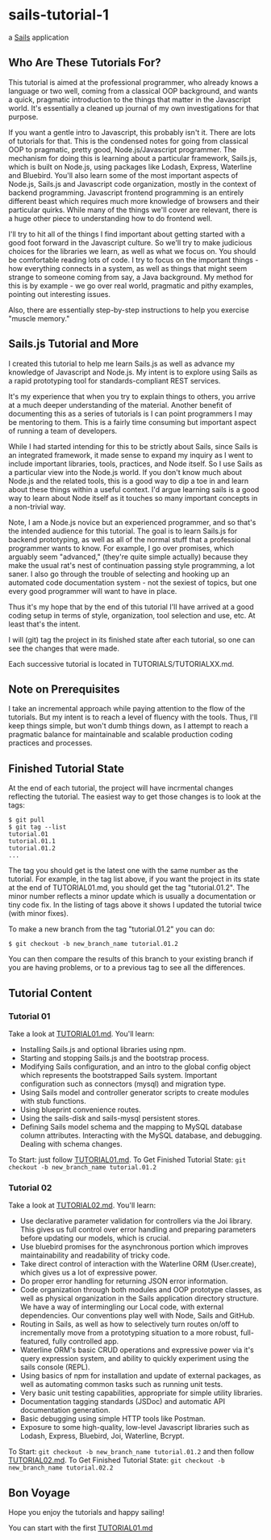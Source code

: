 # sails-tutorial-1

a [Sails](http://sailsjs.org) application

## Who Are These Tutorials For?

This tutorial is aimed at the professional programmer, who already knows a
language or two well, coming from a classical OOP background, and wants a
quick, pragmatic introduction to the things that matter in the Javascript
world.  It's essentially a cleaned up journal of my own investigations
for that purpose.

If you want a gentle intro to Javascript, this probably isn't it.  There are
lots of tutorials for that.  This is the condensed notes for going from
classical OOP to pragmatic, pretty good, Node.js/Javascript programmer.
The mechanism for doing this is learning about a particular framework,
Sails.js, which is built on Node.js, using packages like Lodash, Express,
Waterline and Bluebird.  You'll also learn some of the most important
aspects of Node.js, Sails.js and Javascript code organization, mostly
in the context of backend programming.  Javascript frontend programming
is an entirely different beast which requires much more knowledge of
browsers and their particular quirks.  While many of the things we'll cover
are relevant, there is a huge other piece to understanding how to do
frontend well.

I'll try to hit all of the things I find important about getting started
with a good foot forward in the Javascript culture.  So we'll try to make
judicious choices for the libraries we learn, as well as what we focus
on.  You should be comfortable reading lots of code.  I try to focus on
the important things - how everything connects in a system, as well as
things that might seem strange to someone coming from say, a Java
background.  My method for this is by example - we go over real world,
pragmatic and pithy examples, pointing out interesting issues.

Also, there are essentially step-by-step instructions to help you exercise
"muscle memory."

## Sails.js Tutorial and More

I created this tutorial to help me learn Sails.js as well as advance my knowledge
of Javascript and Node.js.  My intent is to explore using Sails as a rapid prototyping
tool for standards-compliant REST services.

It's my experience that when you try to explain things to others, you arrive
at a much deeper understanding of the material.  Another benefit of documenting
this as a series of tutorials is I can point programmers I may be mentoring to
them.  This is a fairly time consuming but important aspect of running a team
of developers.

While I had started intending for this to be strictly about Sails, since Sails is
an integrated framework, it made sense to expand my inquiry as I went to include
important libraries, tools, practices, and Node itself.  So I use Sails as a
particular view into the Node.js world.  If you don't know much about Node.js
and the related tools, this is a good way to dip a toe in and learn about these
things within a useful context.  I'd argue learning sails is a good way to learn
about Node itself as it touches so many important concepts in a non-trivial way.

Note, I am a Node.js novice but an experienced programmer, and so that's the
intended audience for this tutorial.  The goal is to learn Sails.js for
backend prototyping, as well as all of the normal stuff that a professional
programmer wants to know.  For example, I go over promises, which arguably seem
"advanced," (they're quite simple actually) because they make the usual
rat's nest of continuation passing style programming, a lot saner.  I also
go through the trouble of selecting and hooking up an automated code documentation
system - not the sexiest of topics, but one every good programmer will want
to have in place.

Thus it's my hope that by the end of this tutorial I'll have arrived at a good
coding setup in terms of style, organization, tool selection and use, etc.  At
least that's the intent.

I will (git) tag the project in its finished state after each tutorial, so one
can see the changes that were made.

Each successive tutorial is located in TUTORIALS/TUTORIALXX.md.


## Note on Prerequisites

I take an incremental approach while paying attention to the flow of the tutorials.
But my intent is to reach a level of fluency with the tools.  Thus, I'll keep things
simple, but won't dumb things down, as I attempt to reach a pragmatic balance for
maintainable and scalable production coding practices and processes.

## Finished Tutorial State

At the end of each tutorial, the project will have incrmental changes reflecting
the tutorial.  The easiest way to get those changes is to look at the tags:

```ScriptSession
$ git pull
$ git tag --list
tutorial.01
tutorial.01.1
tutorial.01.2
...
```

The tag you should get is the latest one with the same number as the tutorial.
For example, in the tag list above, if you want the project in its state at the
end of TUTORIAL01.md, you should get the tag "tutorial.01.2".  The minor number
reflects a minor update which is usually a documentation or tiny code fix.  In the
listing of tags above it shows I updated the tutorial twice (with minor fixes).

To make a new branch from the tag "tutorial.01.2" you can do:

```ScriptSession
$ git checkout -b new_branch_name tutorial.01.2
```

You can then compare the results of this branch to your existing branch if you
are having problems, or to a previous tag to see all the differences.

## Tutorial Content

### Tutorial 01

Take a look at [TUTORIAL01.md](https://github.com/grokible/sails-tutorial-1/blob/master/TUTORIALS/TUTORIAL01.md).
You'll learn:

* Installing Sails.js and optional libraries using npm.
* Starting and stopping Sails.js and the bootstrap process.
* Modifying Sails configuration, and an intro to the global config object
  which represents the bootstrapped Sails system.  Important configuration
  such as connectors (mysql) and migration type.
* Using Sails model and controller generator scripts to create modules with stub functions.
* Using blueprint convenience routes.
* Using the sails-disk and sails-mysql persistent stores.
* Defining Sails model schema and the mapping to MySQL database column attributes.  Interacting
  with the MySQL database, and debugging.  Dealing with schema changes.

To Start: just follow [TUTORIAL01.md](https://github.com/grokible/sails-tutorial-1/blob/master/TUTORIALS/TUTORIAL01.md).
To Get Finished Tutorial State: `git checkout -b new_branch_name tutorial.01.2`

### Tutorial 02

Take a look at [TUTORIAL02.md](https://github.com/grokible/sails-tutorial-1/blob/master/TUTORIALS/TUTORIAL02.md).
You'll learn:

* Use declarative parameter validation for controllers via the Joi library.  This gives us full control over
  error handling and preparing parameters before updating our models, which is crucial.
* Use bluebird promises for the asynchronous portion which improves maintainability and
  readability of tricky code.
* Take direct control of interaction with the Waterline ORM (User.create), which gives us a lot of
  expressive power.
* Do proper error handling for returning JSON error information.
* Code organization through both modules and OOP prototype classes, as well as physical
  organization in the Sails application directory structure.  We have a way of intermingling
  our Local code, with external dependencies.  Our conventions play well with Node, Sails and
  GitHub.
* Routing in Sails, as well as how to selectively turn routes on/off to incrementally move
  from a prototyping situation to a more robust, full-featured, fully controlled app.
* Waterline ORM's basic CRUD operations and expressive power via it's query expression system, and ability to
  quickly experiment using the sails console (REPL).
* Using basics of npm for installation and update of external packages, as well as
  automating common tasks such as running unit tests.
* Very basic unit testing capabilities, appropriate for simple utility libraries.
* Documentation tagging standards (JSDoc) and automatic API documentation generation.
* Basic debugging using simple HTTP tools like Postman.
* Exposure to some high-quality, low-level Javascript libraries such as Lodash, Express, Bluebird,
  Joi, Waterline, Bcrypt.

To Start: `git checkout -b new_branch_name tutorial.01.2` and then follow [TUTORIAL02.md](https://github.com/grokible/sails-tutorial-1/blob/master/TUTORIALS/TUTORIAL02.md).
To Get Finished Tutorial State: `git checkout -b new_branch_name tutorial.02.2`

## Bon Voyage

Hope you enjoy the tutorials and happy sailing!

You can start with the first [TUTORIAL01.md](https://github.com/grokible/sails-tutorial-1/blob/master/TUTORIALS/TUTORIAL01.md)
